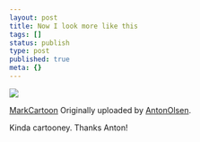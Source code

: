 ```yaml
---
layout: post
title: Now I look more like this
tags: []
status: publish
type: post
published: true
meta: {}
---
```

[![](http://farm1.static.flickr.com/157/349723055_7c05df4ba2_m.jpg)](http://www.flickr.com/photos/antonolsen/349723055/)

[MarkCartoon](http://www.flickr.com/photos/antonolsen/349723055/) Originally uploaded by [AntonOlsen](http://www.flickr.com/people/antonolsen/).

Kinda cartooney.  Thanks Anton!

